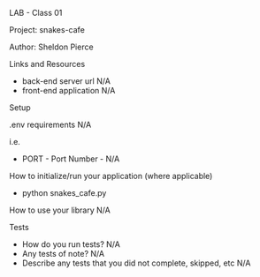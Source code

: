 LAB - Class 01

Project: snakes-cafe

Author: Sheldon Pierce

Links and Resources
- back-end server url N/A
- front-end application N/A

Setup

.env requirements N/A

i.e.

- PORT - Port Number - N/A

How to initialize/run your application (where applicable)
- python snakes_cafe.py

How to use your library N/A

Tests
- How do you run tests? N/A
- Any tests of note? N/A
- Describe any tests that you did not complete, skipped, etc N/A
